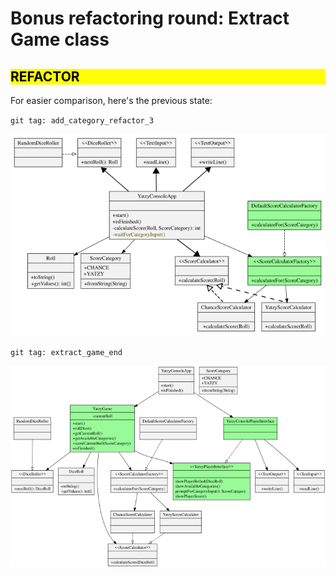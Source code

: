 # Bonus refactoring round: Extract Game class

<h2 style="color: black; background: yellow">REFACTOR</h2>

For easier comparison, here's the previous state:

`git tag: add_category_refactor_3`

![](../svg/add_category_refactor_3.svg)

`git tag: extract_game_end`

![](../svg/extract_game_end.svg)
